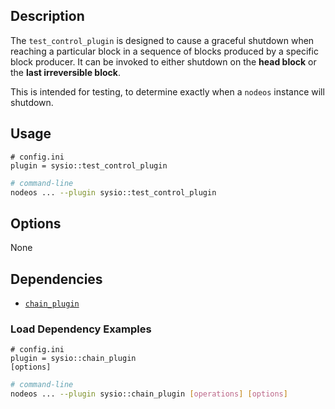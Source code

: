 
## Description

The `test_control_plugin` is designed to cause a graceful shutdown when reaching a particular block in a sequence of blocks produced by a specific block producer. It can be invoked to either shutdown on the **head block** or the **last irreversible block**.

This is intended for testing, to determine exactly when a `nodeos` instance will shutdown.

## Usage

```console
# config.ini
plugin = sysio::test_control_plugin
```
```sh
# command-line
nodeos ... --plugin sysio::test_control_plugin
```

## Options

None

## Dependencies

* [`chain_plugin`](../chain_plugin/index.md)

### Load Dependency Examples

```console
# config.ini
plugin = sysio::chain_plugin
[options]
```
```sh
# command-line
nodeos ... --plugin sysio::chain_plugin [operations] [options]
```
